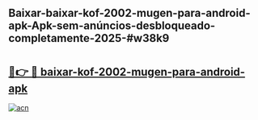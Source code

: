 ## Baixar-baixar-kof-2002-mugen-para-android-apk-Apk-sem-anúncios-desbloqueado-completamente-2025-#w38k9

# <h2><a href="https://ainizakaria.my?title=baixar-kof-2002-mugen-para-android-apk&ref=22M">🔗👉 🔴 baixar-kof-2002-mugen-para-android-apk</a></h2>

[![acn](https://github.com/user-attachments/assets/0f9c940e-d8b0-45ae-aac7-cd30a18b3e1c)](https://ainizakaria.my?title=baixar-kof-2002-mugen-para-android-apk&ref=22M)

